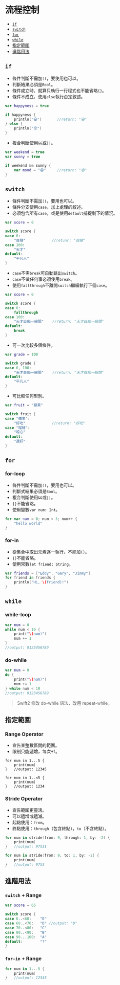 # 流程控制

- [`if`](#if)
- [`switch`](#switch)
- [`for`](#for)
- [`while`](#while)
- [指定範圍](#range)
- [進階用法](#advanced)

<a name="if"></a>
## `if`

- 條件判斷不需加`()`，要使用也可以。
- 判斷結果必須是`Bool`。
- 條件成立時，就算只執行一行程式也不能省略`{}`。
- 條件不成立，使用`else`執行否定敘述。

```swift
var happyness = true

if happyness {
    println("😀")       //return: "😀"
} else {
    println("😢")
}
```

- 複合判斷使用`&&`或`||`。

```swift
var weekend = true
var sunny = true

if weekend && sunny {
    var mood = "😄"     //return: "😄"
}
```

<a name="switch"></a>
## `switch`

- 條件判斷不需加`()`，要用也可以。
- 條件分支使用`case`，加上處理的敘述。
- 必須包含所有`case`，或是使用`default`捕捉剩下的情況。


```swift
var score = 0

switch score {
case 0:
    "白癡"            //retunr: "白癡"
case 100:
    "天才"
default:
    "平凡人"
}
```

- `case`不需`break`可自動跳出`switch`。
- `case`不做任何事必須使用`break`。
- 使用`fallthrough`不離開`switch`繼續執行下個`case`。

```swift
var score = 0

switch score {
case 0:
    fallthrough
case 100:
    "天才白痴一線間"    //return: "天才白痴一線間"
default:
    break
}
```

- 可一次比較多個條件。

```swift
var grade = 100

switch grade {
case 0, 100:
    "天才白痴一線間"    //return: "天才白痴一線間"
default:
    "平凡人"
}
```

- 可比較任何型別。

```swift
var fruit = "蘋果"

switch fruit {
case "蘋果":
    "好吃"            //return: "好吃"
case "榴槤":
    "噁心"
default:
    "還好"
}
```

<a name="for"></a>
## `for`

### for-loop
- 條件判斷不需加`()`，要用也可以。
- 判斷式結果必須是`Bool`。
- 複合判斷使用`&&`或`||`。
- `{}`不能省略。
- 使用變數`var num: Int`。

```swift
for var num = 0; num < 3; num++ {
    "hello world"
}
```

### for-in
- 從集合中取出元素逐一執行，不能加`()`。
- `{}`不能省略。
- 使用常數`let friend: String`。

```swift
var friends = ["Eddy", "Gary", "Jimmy"]
for friend in friends {
    println("Hi, \(friend)!")
}
```

<a name="while"></a>
## `while`

### while-loop

```swift
var num = 0
while num < 10 {
    print("\(num)")
    num += 1
}
//output: 0123456789
```

### do-while

```swift
var num = 0
do {
    print("\(num)")
    num += 1
} while num < 10
//output: 0123456789
```

> Swift2 修改 do-while 語法，改用 repeat-while。

<a name="range"></a>
## 指定範圍

### Range Operator

- 宣告某整數區間的範圍。
- 限制只能遞增，每次+1。

```switch
for num in 1...5 {
    print(num)
}   //output: 12345

for num in 1..<5 {
    print(num)
}   //output: 1234
```

### Stride Operator

- 宣告範圍更靈活。
- 可以遞增或遞減。
- 起點使用：`from`。
- 終點使用：`through`（包含終點），`to`（不含終點）。

```swift
for num in stride(from: 9, through: 1, by: -2) {
    print(num)
}   //output: 97531 

for num in stride(from: 9, to: 1, by: -2) {
    print(num)
}   //output: 9753
```

<a name="advanced"></a>
## 進階用法

### `switch` + Range

```swift
var score = 65

switch score {
case 0..<60:    "E"
case 60..<70:   "D" //output: "D"
case 70..<80:   "C"
case 80..<90:   "B"
case 90...100:  "A"
default:        "?"
}
```

### `for-in` + Range

```swift
for num in 1...5 {
    print(num)
}   //output: 12345
```